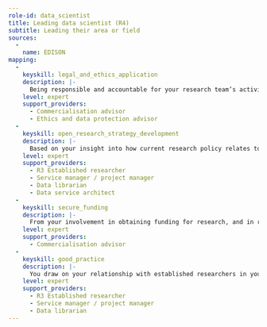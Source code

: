 ```yaml
---
role-id: data_scientist
title: Leading data scientist (R4)
subtitle: Leading their area or field
sources: 
  - 
    name: EDISON
mapping: 
  - 
    keyskill: legal_and_ethics_application
    description: |-
      Being responsible and accountable for your research team’s activities and behaviour, you have in-depth understanding of the legal, ethical aspects of research, including principles for making research outputs FAIR. You are able to evaluate and manage the opportunities to demonstrate good practice from data-driven research. You apply knowledge of current data ethics issues and their implications for research integrity in your domain, to manage the risks to individual and institutional reputations that ethical and/or legal infringement would jeopardise. You define the responsibilities of staff or students, and communicate effectively with them and with professional support staff.
    level: expert
    support_providers: 
      - Commercialisation advisor
      - Ethics and data protection advisor
  - 
    keyskill: open_research_strategy_development
    description: |-
      Based on your insight into how current research policy relates to practice in data-intensive research you are able to formulate your organisation’s strategic vision and roadmap for implementing FAIR principles. This includes advising on the degree of openness applicable to research outputs across diverse fields, considering the likely impacts on research excellence, public trust, and the policy and industry networks involved in research. You contribute to working groups dealing with research data strategy in your domain, and engage with the relevant professional support services, including those developing services to support data management.
    level: expert
    support_providers: 
      - R3 Established researcher
      - Service manager / project manager
      - Data librarian
      - Data service architect
  - 
    keyskill: secure_funding
    description: |-
      From your involvement in obtaining funding for research, and in recruiting staff, you are aware of current moves by funders and institutions towards including criteria for open research in funding and recruitment criteria. You liase with funders regarding priorities for data-intensive research, and understand how to meet and influence their expectations regarding FAIR and open outputs. You are able to budget for costs of research data management and sharing in all grant applications. You seek guidance on costs where appropriate from relevant advisory services.
    level: expert
    support_providers: 
      - Commercialisation advisor
  - 
    keyskill: good_practice
    description: |-
      You draw on your relationship with established researchers in your domain and encourage them to influence changes in in research practice. As a senior member of the research community you demonstrate commitment to recognising open science activities in hiring and promotion decisions. You advocate for changes in practices towards making research outputs as FAIR and open as possible, and as closed as necessary, and influence colleagues to ensure they are recognised and rewarded for their efforts in doing so. You lead debates in your institution and research field on the application of FAIR principles, research integrity and open science.
    level: expert
    support_providers: 
      - R3 Established researcher
      - Service manager / project manager
      - Data librarian
---
```

